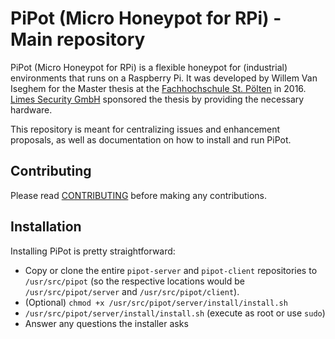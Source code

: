 # PiPot (Micro Honeypot for RPi) - Main repository

PiPot (Micro Honeypot for RPi) is a flexible honeypot for (industrial) 
environments that runs on a Raspberry Pi. It was developed by Willem Van 
Iseghem for the Master thesis at the 
[Fachhochschule St. Pölten](https://www.fhstp.ac.at/) in 2016. [Limes Security
GmbH](https://www.limessecurity.com) sponsored the thesis by providing the 
necessary hardware.

This repository is meant for centralizing issues and enhancement proposals, as
well as documentation on how to install and run PiPot.

## Contributing

Please read [CONTRIBUTING](.github/CONTRIBUTING.md) before making any 
contributions.

## Installation

Installing PiPot is pretty straightforward:

* Copy or clone the entire `pipot-server` and `pipot-client` repositories to 
`/usr/src/pipot` (so the respective locations would be `/usr/src/pipot/server`
and `/usr/src/pipot/client`).
* (Optional) `chmod +x /usr/src/pipot/server/install/install.sh`
* `/usr/src/pipot/server/install/install.sh` (execute as root or use `sudo`)
* Answer any questions the installer asks
